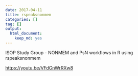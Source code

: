 ```yaml
---
date: 2017-04-11
title: rspeaksnonmem
categories: []
tag: []
output:
  html_document:
    keep_md: yes
---
```


ISOP Study Group - NONMEM and PsN workflows in R using rspeaksnonmem

<https://youtu.be/VFdGnWrRXw8>

